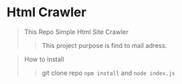 # Html Crawler
> This Repo Simple Html Site Crawler
>> This project purpose is find to mail adress.

> How to install
>> git clone repo 
>> `npm install` and `node index.js`
